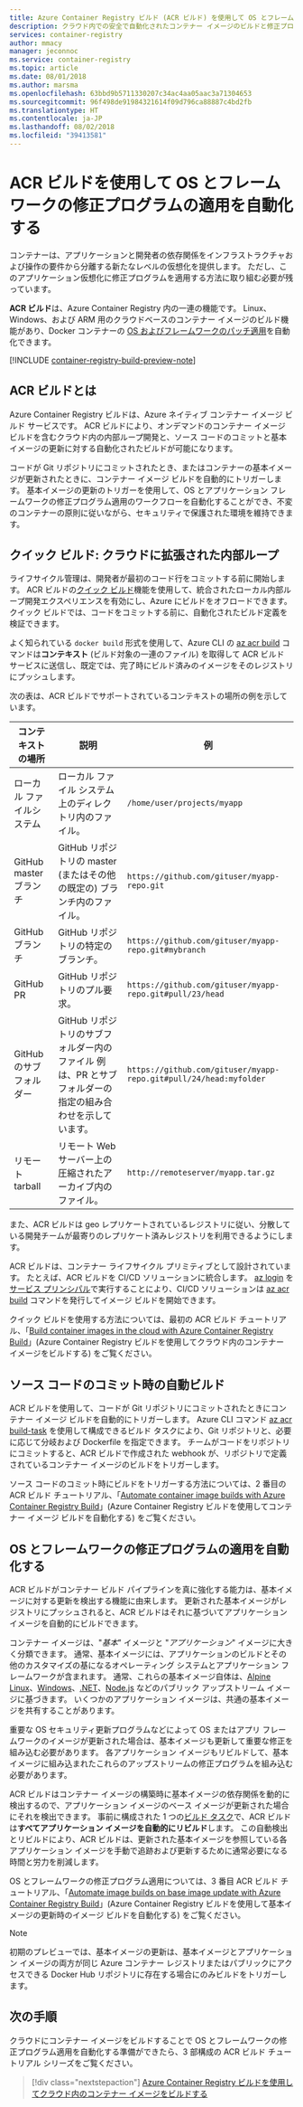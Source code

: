 ```yaml
---
title: Azure Container Registry ビルド (ACR ビルド) を使用して OS とフレームワークの修正プログラムの適用を自動化する
description: クラウド内での安全で自動化されたコンテナー イメージのビルドと修正プログラムの適用を提供する、Azure Container Registry の機能スイートである ACR ビルドの概要。
services: container-registry
author: mmacy
manager: jeconnoc
ms.service: container-registry
ms.topic: article
ms.date: 08/01/2018
ms.author: marsma
ms.openlocfilehash: 63bbd9b5711330207c34ac4aa05aac3a71304653
ms.sourcegitcommit: 96f498de91984321614f09d796ca88887c4bd2fb
ms.translationtype: HT
ms.contentlocale: ja-JP
ms.lasthandoff: 08/02/2018
ms.locfileid: "39413581"
---
```

# <a name="automate-os-and-framework-patching-with-acr-build"></a>ACR ビルドを使用して OS とフレームワークの修正プログラムの適用を自動化する

コンテナーは、アプリケーションと開発者の依存関係をインフラストラクチャおよび操作の要件から分離する新たなレベルの仮想化を提供します。 ただし、このアプリケーション仮想化に修正プログラムを適用する方法に取り組む必要が残っています。

**ACR ビルド**は、Azure Container Registry 内の一連の機能です。 Linux、Windows、および ARM 用のクラウドベースのコンテナー イメージのビルド機能があり、Docker コンテナーの [OS およびフレームワークのパッチ適用](#automate-os-and-framework-patching)を自動化できます。

[!INCLUDE [container-registry-build-preview-note](../../includes/container-registry-build-preview-note.md)]

## <a name="what-is-acr-build"></a>ACR ビルドとは

Azure Container Registry ビルドは、Azure ネイティブ コンテナー イメージ ビルド サービスです。 ACR ビルドにより、オンデマンドのコンテナー イメージ ビルドを含むクラウド内の内部ループ開発と、ソース コードのコミットと基本イメージの更新に対する自動化されたビルドが可能になります。

コードが Git リポジトリにコミットされたとき、またはコンテナーの基本イメージが更新されたときに、コンテナー イメージ ビルドを自動的にトリガーします。 基本イメージの更新のトリガーを使用して、OS とアプリケーション フレームワークの修正プログラム適用のワークフローを自動化することができ、不変のコンテナーの原則に従いながら、セキュリティで保護された環境を維持できます。

## <a name="quick-build-inner-loop-extended-to-the-cloud"></a>クイック ビルド: クラウドに拡張された内部ループ

ライフサイクル管理は、開発者が最初のコード行をコミットする前に開始します。 ACR ビルドの[クイック ビルド](container-registry-tutorial-quick-build.md)機能を使用して、統合されたローカル内部ループ開発エクスペリエンスを有効にし、Azure にビルドをオフロードできます。 クイック ビルドでは、コードをコミットする前に、自動化されたビルド定義を検証できます。

よく知られている `docker build` 形式を使用して、Azure CLI の [az acr build][az-acr-build] コマンドは**コンテキスト** (ビルド対象の一連のファイル) を取得して ACR ビルド サービスに送信し、既定では、完了時にビルド済みのイメージをそのレジストリにプッシュします。

次の表は、ACR ビルドでサポートされているコンテキストの場所の例を示しています。

| コンテキストの場所 | 説明 | 例 |
| ---------------- | ----------- | ------- |
| ローカル ファイルシステム | ローカル ファイル システム上のディレクトリ内のファイル。 | `/home/user/projects/myapp` |
| GitHub master ブランチ | GitHub リポジトリの master (またはその他の既定の) ブランチ内のファイル。  | `https://github.com/gituser/myapp-repo.git` |
| GitHub ブランチ | GitHub リポジトリの特定のブランチ。| `https://github.com/gituser/myapp-repo.git#mybranch` |
| GitHub PR | GitHub リポジトリのプル要求。 | `https://github.com/gituser/myapp-repo.git#pull/23/head` |
| GitHub のサブフォルダー | GitHub リポジトリのサブフォルダー内のファイル 例は、PR とサブフォルダーの指定の組み合わせを示しています。 | `https://github.com/gituser/myapp-repo.git#pull/24/head:myfolder` |
| リモート tarball | リモート Web サーバー上の圧縮されたアーカイブ内のファイル。 | `http://remoteserver/myapp.tar.gz` |

また、ACR ビルドは geo レプリケートされているレジストリに従い、分散している開発チームが最寄りのレプリケート済みレジストリを利用できるようにします。

ACR ビルドは、コンテナー ライフサイクル プリミティブとして設計されています。 たとえば、ACR ビルドを CI/CD ソリューションに統合します。 [az login][az-login] を[サービス プリンシパル][az-login-service-principal]で実行することにより、CI/CD ソリューションは [az acr build][az-acr-build] コマンドを発行してイメージ ビルドを開始できます。

クイック ビルドを使用する方法については、最初の ACR ビルド チュートリアル、「[Build container images in the cloud with Azure Container Registry Build](container-registry-tutorial-quick-build.md)」(Azure Container Registry ビルドを使用してクラウド内のコンテナー イメージをビルドする) をご覧ください。

## <a name="automatic-build-on-source-code-commit"></a>ソース コードのコミット時の自動ビルド

ACR ビルドを使用して、コードが Git リポジトリにコミットされたときにコンテナー イメージ ビルドを自動的にトリガーします。 Azure CLI コマンド [az acr build-task][az-acr-build-task] を使用して構成できるビルド タスクにより、Git リポジトリと、必要に応じて分岐および Dockerfile を指定できます。 チームがコードをリポジトリにコミットすると、ACR ビルドで作成された webhook が、リポジトリで定義されているコンテナー イメージのビルドをトリガーします。

ソース コードのコミット時にビルドをトリガーする方法については、2 番目の ACR ビルド チュートリアル、「[Automate container image builds with Azure Container Registry Build](container-registry-tutorial-build-task.md)」(Azure Container Registry ビルドを使用してコンテナー イメージ ビルドを自動化する) をご覧ください。

## <a name="automate-os-and-framework-patching"></a>OS とフレームワークの修正プログラムの適用を自動化する

ACR ビルドがコンテナー ビルド パイプラインを真に強化する能力は、基本イメージに対する更新を検出する機能に由来します。 更新された基本イメージがレジストリにプッシュされると、ACR ビルドはそれに基づいてアプリケーション イメージを自動的にビルドできます。

コンテナー イメージは、"*基本*" イメージと "*アプリケーション*" イメージに大きく分類できます。 通常、基本イメージには、アプリケーションのビルドとその他のカスタマイズの基になるオペレーティング システムとアプリケーション フレームワークが含まれます。 通常、これらの基本イメージ自体は、[Alpine Linux][base-alpine]、[Windows][base-windows]、[.NET][base-dotnet]、[Node.js][base-node] などのパブリック アップストリーム イメージに基づきます。 いくつかのアプリケーション イメージは、共通の基本イメージを共有することがあります。

重要な OS セキュリティ更新プログラムなどによって OS またはアプリ フレームワークのイメージが更新された場合は、基本イメージも更新して重要な修正を組み込む必要があります。 各アプリケーション イメージもリビルドして、基本イメージに組み込まれたこれらのアップストリームの修正プログラムを組み込む必要があります。

ACR ビルドはコンテナー イメージの構築時に基本イメージの依存関係を動的に検出するので、アプリケーション イメージのベース イメージが更新された場合にそれを検出できます。 事前に構成された 1 つの[ビルド タスク](container-registry-tutorial-base-image-update.md#create-build-task)で、ACR ビルドは**すべてアプリケーション イメージを自動的にリビルド**します。 この自動検出とリビルドにより、ACR ビルドは、更新された基本イメージを参照している各アプリケーション イメージを手動で追跡および更新するために通常必要になる時間と労力を削減します。

OS とフレームワークの修正プログラム適用については、3 番目 ACR ビルド チュートリアル、「[Automate image builds on base image update with Azure Container Registry Build](container-registry-tutorial-base-image-update.md)」(Azure Container Registry ビルドを使用して基本イメージの更新時のイメージ ビルドを自動化する) をご覧ください。

> [!NOTE]
> 初期のプレビューでは、基本イメージの更新は、基本イメージとアプリケーション イメージの両方が同じ Azure コンテナー レジストリまたはパブリックにアクセスできる Docker Hub リポジトリに存在する場合にのみビルドをトリガーします。

## <a name="next-steps"></a>次の手順

クラウドにコンテナー イメージをビルドすることで OS とフレームワークの修正プログラム適用を自動化する準備ができたら、3 部構成の ACR ビルド チュートリアル シリーズをご覧ください。

> [!div class="nextstepaction"]
> [Azure Container Registry ビルドを使用してクラウド内のコンテナー イメージをビルドする](container-registry-tutorial-quick-build.md)

<!-- LINKS - External -->
[base-alpine]: https://hub.docker.com/_/alpine/
[base-dotnet]: https://hub.docker.com/r/microsoft/dotnet/
[base-node]: https://hub.docker.com/_/node/
[base-windows]: https://hub.docker.com/r/microsoft/nanoserver/
[sample-archive]: https://github.com/Azure-Samples/acr-build-helloworld-node/archive/master.zip

<!-- LINKS - Internal -->
[azure-cli]: /cli/azure/install-azure-cli
[az-acr-build]: /cli/azure/acr#az-acr-build
[az-acr-build-task]: /cli/azure/acr#az-acr-build-task
[az-login]: /cli/azure/reference-index#az-login
[az-login-service-principal]: /cli/azure/authenticate-azure-cli#log-in-with-a-service-principal

<!-- IMAGES -->
[quick-build-01-fork]: ./media/container-registry-tutorial-quick-build/quick-build-01-fork.png
[quick-build-02-browser]: ./media/container-registry-tutorial-quick-build/quick-build-02-browser.png
